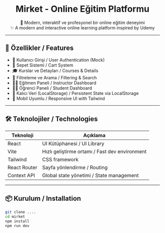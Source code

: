 <h1 align="center">
   Mirket - Online Eğitim Platformu
</h1>

<p align="center">
  🧠 Modern, interaktif ve profesyonel bir online eğitim deneyimi <br/>
  ✨ A modern and interactive online learning platform inspired by Udemy
</p>

---


## 🚀 Özellikler / Features

- 🔐 Kullanıcı Girişi / User Authentication (Mock)
- 🛒 Sepet Sistemi / Cart System
- 🎓 Kurslar ve Detayları / Courses & Details
- 🎯 Filtreleme ve Arama / Filtering & Search
- 👩‍🏫 Eğitmen Paneli / Instructor Dashboard
- 🧑‍🎓 Öğrenci Paneli / Student Dashboard
- 💾 Kalıcı Veri (LocalStorage) / Persistent State via LocalStorage
- 📱 Mobil Uyumlu / Responsive UI with Tailwind

---

## 🛠️ Teknolojiler / Technologies

| Teknoloji | Açıklama |
|----------|----------|
| React    | UI Kütüphanesi / UI Library |
| Vite     | Hızlı geliştirme ortamı / Fast dev environment |
| Tailwind | CSS framework |
| React Router | Sayfa yönlendirme / Routing |
| Context API | Global state yönetimi / State management |

---

## 📦 Kurulum / Installation

```bash
git clone ....
cd mirket
npm install
npm run dev
